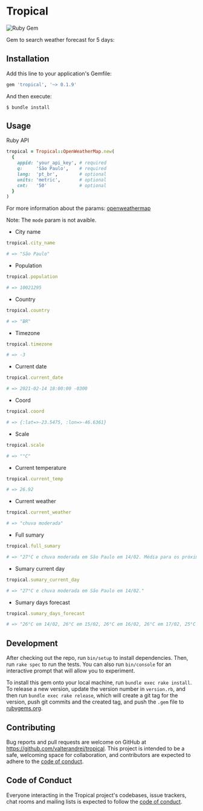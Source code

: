# Tropical

![Ruby Gem](https://github.com/ValterAndrei/tropical/workflows/Ruby%20Gem/badge.svg)

Gem to search weather forecast for 5 days:

## Installation

Add this line to your application's Gemfile:

```ruby
gem 'tropical', '~> 0.1.9'
```

And then execute:

    $ bundle install

## Usage

Ruby API
```ruby
tropical = Tropical::OpenWeatherMap.new(
  {
    appid: 'your_api_key', # required
    q:     'São Paulo',    # required
    lang:  'pt_br',        # optional
    units: 'metric',       # optional
    cnt:   '50'            # optional
  }
)
```
For more information about the params: [openweathermap](https://openweathermap.org/forecast5)

Note: The `mode` param is not avaible.

- City name
```ruby
tropical.city_name

# => "São Paulo"
```

- Population
```ruby
tropical.population

# => 10021295
```

- Country
```ruby
tropical.country

# => "BR"
```

- Timezone
```ruby
tropical.timezone

# => -3
```

- Current date
```ruby
tropical.current_date

# => 2021-02-14 18:00:00 -0300
```

- Coord
```ruby
tropical.coord

# => {:lat=>-23.5475, :lon=>-46.6361}
```

- Scale
```ruby
tropical.scale

# => "°C"
```

- Current temperature
```ruby
tropical.current_temp

# => 26.92
```

- Current weather
```ruby
tropical.current_weather

# => "chuva moderada"
```

- Full sumary
```ruby
tropical.full_sumary

# => "27°C e chuva moderada em São Paulo em 14/02. Média para os próximos dias: 26°C em 14/02, 26°C em 15/02, 26°C em 16/02, 26°C em 17/02, 25°C em 18/02 e 24°C em 19/02."
```

- Sumary current day
```ruby
tropical.sumary_current_day

# => "27°C e chuva moderada em São Paulo em 14/02."
```

- Sumary days forecast
```ruby
tropical.sumary_days_forecast

# => "26°C em 14/02, 26°C em 15/02, 26°C em 16/02, 26°C em 17/02, 25°C em 18/02 e 24°C em 19/02." 
```

## Development

After checking out the repo, run `bin/setup` to install dependencies. Then, run `rake spec` to run the tests. You can also run `bin/console` for an interactive prompt that will allow you to experiment.

To install this gem onto your local machine, run `bundle exec rake install`. To release a new version, update the version number in `version.rb`, and then run `bundle exec rake release`, which will create a git tag for the version, push git commits and the created tag, and push the `.gem` file to [rubygems.org](https://rubygems.org).

## Contributing

Bug reports and pull requests are welcome on GitHub at https://github.com/valterandrei/tropical. This project is intended to be a safe, welcoming space for collaboration, and contributors are expected to adhere to the [code of conduct](https://github.com/ValterAndrei/tropical/blob/main/CODE_OF_CONDUCT.md).

## Code of Conduct

Everyone interacting in the Tropical project's codebases, issue trackers, chat rooms and mailing lists is expected to follow the [code of conduct](https://github.com/ValterAndrei/tropical/blob/main/CODE_OF_CONDUCT.md).
